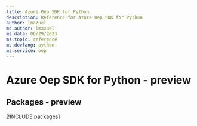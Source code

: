 ```yaml
---
title: Azure Oep SDK for Python
description: Reference for Azure Oep SDK for Python
author: lmazuel
ms.author: lmazuel
ms.data: 06/29/2023
ms.topic: reference
ms.devlang: python
ms.service: oep
---
```

# Azure Oep SDK for Python - preview
## Packages - preview
[!INCLUDE [packages](oep-index.md)]